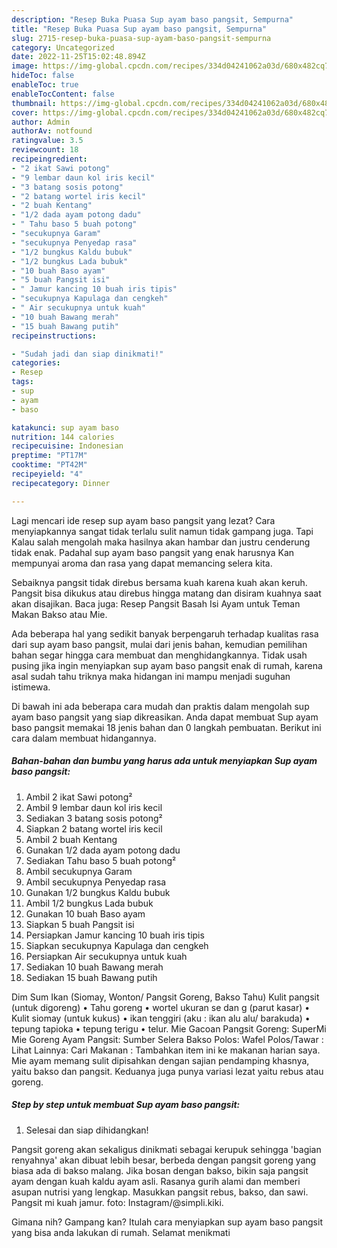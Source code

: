 ```yaml
---
description: "Resep Buka Puasa Sup ayam baso pangsit, Sempurna"
title: "Resep Buka Puasa Sup ayam baso pangsit, Sempurna"
slug: 2715-resep-buka-puasa-sup-ayam-baso-pangsit-sempurna
category: Uncategorized
date: 2022-11-25T15:02:48.894Z
image: https://img-global.cpcdn.com/recipes/334d04241062a03d/680x482cq70/sup-ayam-baso-pangsit-foto-resep-utama.jpg
hideToc: false
enableToc: true
enableTocContent: false
thumbnail: https://img-global.cpcdn.com/recipes/334d04241062a03d/680x482cq70/sup-ayam-baso-pangsit-foto-resep-utama.jpg
cover: https://img-global.cpcdn.com/recipes/334d04241062a03d/680x482cq70/sup-ayam-baso-pangsit-foto-resep-utama.jpg
author: Admin
authorAv: notfound
ratingvalue: 3.5
reviewcount: 18
recipeingredient:
- "2 ikat Sawi potong"
- "9 lembar daun kol iris kecil"
- "3 batang sosis potong"
- "2 batang wortel iris kecil"
- "2 buah Kentang"
- "1/2 dada ayam potong dadu"
- " Tahu baso 5 buah potong"
- "secukupnya Garam"
- "secukupnya Penyedap rasa"
- "1/2 bungkus Kaldu bubuk"
- "1/2 bungkus Lada bubuk"
- "10 buah Baso ayam"
- "5 buah Pangsit isi"
- " Jamur kancing 10 buah iris tipis"
- "secukupnya Kapulaga dan cengkeh"
- " Air secukupnya untuk kuah"
- "10 buah Bawang merah"
- "15 buah Bawang putih"
recipeinstructions:

- "Sudah jadi dan siap dinikmati!"
categories:
- Resep
tags:
- sup
- ayam
- baso

katakunci: sup ayam baso 
nutrition: 144 calories
recipecuisine: Indonesian
preptime: "PT17M"
cooktime: "PT42M"
recipeyield: "4"
recipecategory: Dinner

---
```



Lagi mencari ide resep sup ayam baso pangsit yang lezat? Cara menyiapkannya sangat tidak terlalu sulit namun tidak gampang juga. Tapi Kalau salah mengolah maka hasilnya akan hambar dan justru cenderung tidak enak. Padahal sup ayam baso pangsit yang enak harusnya Kan mempunyai aroma dan rasa yang dapat memancing selera kita.


Sebaiknya pangsit tidak direbus bersama kuah karena kuah akan keruh. Pangsit bisa dikukus atau direbus hingga matang dan disiram kuahnya saat akan disajikan. Baca juga: Resep Pangsit Basah Isi Ayam untuk Teman Makan Bakso atau Mie.

Ada beberapa hal yang sedikit banyak berpengaruh terhadap kualitas rasa dari sup ayam baso pangsit, mulai dari jenis bahan, kemudian pemilihan bahan segar hingga cara membuat dan menghidangkannya. Tidak usah pusing jika ingin menyiapkan sup ayam baso pangsit enak di rumah, karena asal sudah tahu triknya maka hidangan ini mampu menjadi suguhan istimewa.


Di bawah ini ada beberapa cara mudah dan praktis dalam mengolah sup ayam baso pangsit yang siap dikreasikan. Anda dapat membuat Sup ayam baso pangsit memakai 18 jenis bahan dan 0 langkah pembuatan. Berikut ini cara dalam membuat hidangannya.

<!--inarticleads1-->

##### Bahan-bahan dan bumbu yang harus ada untuk menyiapkan Sup ayam baso pangsit:

1. Ambil 2 ikat Sawi potong²
1. Ambil 9 lembar daun kol iris kecil
1. Sediakan 3 batang sosis potong²
1. Siapkan 2 batang wortel iris kecil
1. Ambil 2 buah Kentang
1. Gunakan 1/2 dada ayam potong dadu
1. Sediakan  Tahu baso 5 buah potong²
1. Ambil secukupnya Garam
1. Ambil secukupnya Penyedap rasa
1. Gunakan 1/2 bungkus Kaldu bubuk
1. Ambil 1/2 bungkus Lada bubuk
1. Gunakan 10 buah Baso ayam
1. Siapkan 5 buah Pangsit isi
1. Persiapkan  Jamur kancing 10 buah iris tipis
1. Siapkan secukupnya Kapulaga dan cengkeh
1. Persiapkan  Air secukupnya untuk kuah
1. Sediakan 10 buah Bawang merah
1. Sediakan 15 buah Bawang putih


Dim Sum Ikan (Siomay, Wonton/ Pangsit Goreng, Bakso Tahu) Kulit pangsit (untuk digoreng) • Tahu goreng • wortel ukuran se dan g (parut kasar) • Kulit siomay (untuk kukus) • ikan tenggiri (aku : ikan alu alu/ barakuda) • tepung tapioka • tepung terigu • telur. Mie Gacoan Pangsit Goreng: SuperMi Mie Goreng Ayam Pangsit: Sumber Selera Bakso Polos: Wafel Polos/Tawar : Lihat Lainnya: Cari Makanan : Tambahkan item ini ke makanan harian saya. Mie ayam memang sulit dipisahkan dengan sajian pendamping khasnya, yaitu bakso dan pangsit. Keduanya juga punya variasi lezat yaitu rebus atau goreng. 

<!--inarticleads2-->

##### Step by step untuk membuat Sup ayam baso pangsit:


1. Selesai dan siap dihidangkan!

Pangsit goreng akan sekaligus dinikmati sebagai kerupuk sehingga &#39;bagian renyahnya&#39; akan dibuat lebih besar, berbeda dengan pangsit goreng yang biasa ada di bakso malang. Jika bosan dengan bakso, bikin saja pangsit ayam dengan kuah kaldu ayam asli. Rasanya gurih alami dan memberi asupan nutrisi yang lengkap. Masukkan pangsit rebus, bakso, dan sawi. Pangsit mi kuah jamur. foto: Instagram/@simpli.kiki. 

Gimana nih? Gampang kan? Itulah cara menyiapkan sup ayam baso pangsit yang bisa anda lakukan di rumah. Selamat menikmati
